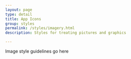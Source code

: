 ```yaml
---
layout: page
type: detail
title: App Icons
group: styles
permalink: /styles/imagery.html
description: Styles for treating pictures and graphics

---
```


Image style guidelines go here
